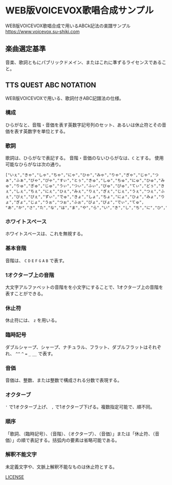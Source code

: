 # WEB版VOICEVOX歌唱合成サンプル

WEB版VOICEVOX歌唱合成で用いるABCk記法の楽譜サンプル
https://www.voicevox.su-shiki.com

## 楽曲選定基準
音楽、歌詞ともにパブリックドメイン、またはこれに準ずるライセンスであること。

## TTS QUEST ABC NOTATION
WEB版VOICEVOXで用いる、歌詞付きABC記譜法の仕様。

### 構成
ひらがなと、音階・音価を表す英数字記号列のセット、あるいは休止符とその音価を表す英数字を単位とする。

### 歌詞
歌詞は、ひらがなで表記する。
音階・音価のないひらがなは、`C` とする。
使用可能なひらがなは次の通り。
```
["いぇ","きゃ","しゃ","ちゃ","にゃ","ひゃ","みゃ","りゃ","ぎゃ","じゃ","つぁ","ふぁ","びゃ","ぴゃ","すぃ","とぅ","きゅ","しゅ","ちゅ","にゅ","ひゅ","みゅ","りゅ","ぎゅ","じゅ","うぃ","つぃ","ふぃ","びゅ","ぴゅ","てぃ","どぅ","きぇ","しぇ","ちぇ","にぇ","ひぇ","みぇ","りぇ","ぎぇ","じぇ","うぇ","つぇ","ふぇ","びぇ","ぴぇ","ずぃ","でゅ","きょ","しょ","ちょ","にょ","ひょ","みょ","りょ","ぎょ","じょ","うぉ","つぉ","ふぉ","びょ","ぴょ","でぃ","てゅ",
"あ","か","さ","た","な","は","ま","や","ら","い","き","し","ち","に","ひ","み","う","く","す","つ","ぬ","ふ","む","ゆ","え","け","せ","て","ね","へ","め","れ","お","こ","そ","と","の","ほ","も","よ","ん","が","ざ","り","っ","ぎ","る","ろ","わ","を","だ","ば","ぱ","じ","び","ぴ","ぐ","ず","ぶ","ぷ","げ","ぜ","で","べ","ぺ","ご","ぞ","ど","ぼ","ぽ"]
```

### ホワイトスペース
ホワイトスペースは、これを無視する。

### 基本音階
音階は、 `C` `D` `E` `F` `G` `A` `B` で表す。

### 1オクターブ上の音階
大文字アルファベットの音階をを小文字にすることで、1オクターブ上の音階を表すことができる。

### 休止符
休止符には、 `z` を用いる。

### 臨時記号
ダブルシャープ、シャープ、ナチュラル、フラット、ダブルフラットはそれぞれ、 `^^` `^` `=` `_` `__` で表す。

### 音価
音価は、整数、または整数で構成される分数で表現する。

### オクターブ
`'` で1オクターブ上げ、 `,` で1オクターブ下げる。複数指定可能で、順不同。

### 順序
「歌詞、（臨時記号）、（音階）、（オクターブ）、（音価）」または「休止符、（音価）」の順で表記する。括弧内の要素は省略可能である。

### 解釈不能文字
未定義文字や、文脈上解釈不能なものは休止符とする。


[LICENSE](./LICENSE)
